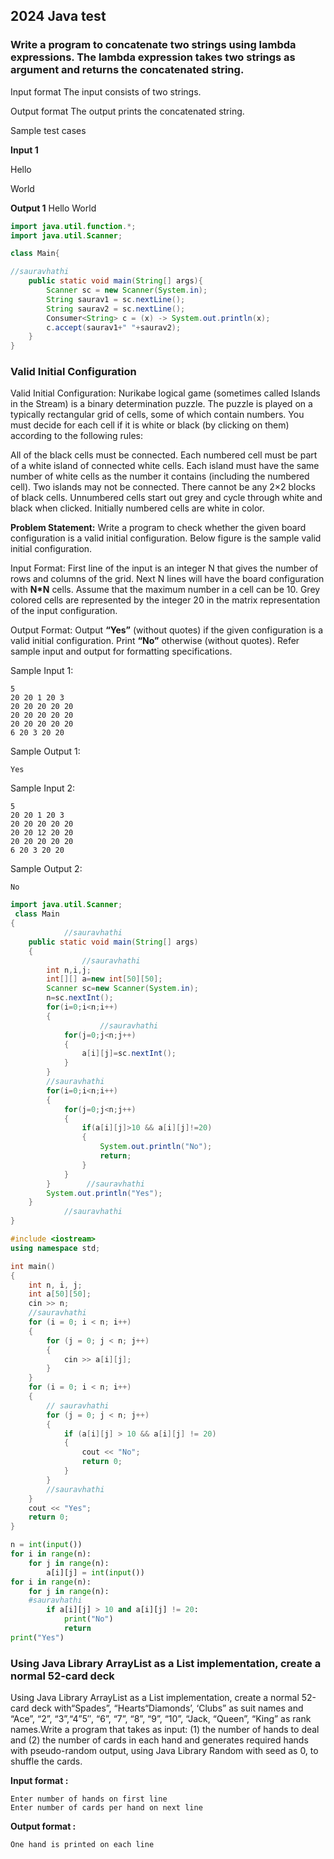 ## 2024 Java test

### Write a program to concatenate two strings using lambda expressions. The lambda expression takes two strings as argument and returns the concatenated string.

Input format
The input consists of two strings.

Output format
The output prints the concatenated string.

Sample test cases

**Input 1**

Hello

World

**Output 1**
Hello World
```java
import java.util.function.*;
import java.util.Scanner;

class Main{

//sauravhathi
    public static void main(String[] args){
        Scanner sc = new Scanner(System.in);
        String saurav1 = sc.nextLine();
        String saurav2 = sc.nextLine();
        Consumer<String> c = (x) -> System.out.println(x);
        c.accept(saurav1+" "+saurav2);
    }
}
```

### Valid Initial Configuration
Valid Initial Configuration: Nurikabe logical game (sometimes called Islands in the Stream) is a binary determination puzzle. The puzzle is played on a typically rectangular grid of cells, some of which contain numbers. You must decide for each cell if it is white or black (by clicking on them) according to the following rules:


All of the black cells must be connected.
Each numbered cell must be part of a white island of connected white cells.
Each island must have the same number of white cells as the number it contains (including the numbered cell).
Two islands may not be connected.
There cannot be any 2×2 blocks of black cells.
Unnumbered cells start out grey and cycle through white and black when clicked. Initially numbered cells are white in color.


**Problem Statement:**
Write a program to check whether the given board configuration is a valid initial configuration. Below figure is the sample valid initial configuration.


Input Format:
First line of the input is an integer N that gives the number of rows and columns of the grid.
Next N lines will have the board configuration with **N*N** cells. Assume that the maximum number in a cell can be 10. Grey colored cells are represented by the integer 20 in the matrix representation of the input configuration.

Output Format:
Output **“Yes”** (without quotes) if the given configuration is a valid initial configuration. Print **“No”** otherwise (without quotes).
Refer sample input and output for formatting specifications.

Sample Input 1:


    5
    20 20 1 20 3
    20 20 20 20 20
    20 20 20 20 20
    20 20 20 20 20
    6 20 3 20 20

Sample Output 1:


    Yes

Sample Input 2:


    5
    20 20 1 20 3
    20 20 20 20 20
    20 20 12 20 20
    20 20 20 20 20
    6 20 3 20 20

Sample Output 2:


    No

```java
import java.util.Scanner;
 class Main
{
            //sauravhathi
    public static void main(String[] args)
    {
                //sauravhathi
        int n,i,j;
        int[][] a=new int[50][50];
        Scanner sc=new Scanner(System.in);
        n=sc.nextInt();
        for(i=0;i<n;i++)
        {
                    //sauravhathi
            for(j=0;j<n;j++)
            {
                a[i][j]=sc.nextInt();
            }
        }
        //sauravhathi
        for(i=0;i<n;i++)
        {
            for(j=0;j<n;j++)
            {
                if(a[i][j]>10 && a[i][j]!=20)
                {
                    System.out.println("No");
                    return;
                }
            }
        }        //sauravhathi
        System.out.println("Yes");
    }
            //sauravhathi
}
```
```cpp
#include <iostream>
using namespace std;

int main()
{
    int n, i, j;
    int a[50][50];
    cin >> n;
    //sauravhathi
    for (i = 0; i < n; i++)
    {
        for (j = 0; j < n; j++)
        {
            cin >> a[i][j];
        }
    }
    for (i = 0; i < n; i++)
    {
        // sauravhathi
        for (j = 0; j < n; j++)
        {
            if (a[i][j] > 10 && a[i][j] != 20)
            {
                cout << "No";
                return 0;
            }
        }
        //sauravhathi
    }
    cout << "Yes";
    return 0;
}
```
```python
n = int(input())
for i in range(n):
    for j in range(n):
        a[i][j] = int(input())
for i in range(n):
    for j in range(n):
    #sauravhathi
        if a[i][j] > 10 and a[i][j] != 20:
            print("No")
            return
print("Yes")
```
###  Using Java Library ArrayList as a List implementation, create a normal 52-card deck
Using Java Library ArrayList as a List implementation, create a normal 52-card deck with“Spades”, “Hearts“Diamonds’, ‘Clubs” as suit names and “Ace”, “2”, “3”,“4”5″, “6”, “7”, “8”, “9”, “10”, “Jack, “Queen”, “King” as rank names.Write a program that takes as input: (1) the number of hands to deal and (2) the number of cards in each hand and generates required hands with pseudo-random output, using Java Library Random with seed as 0, to shuffle the cards.


**Input format :**



    Enter number of hands on first line
    Enter number of cards per hand on next line
**Output format :**


    One hand is printed on each line


